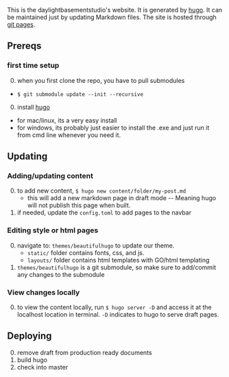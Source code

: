 This is the daylightbasementstudio's website. It is generated by [hugo](https://gohugo.io/). It can be maintained just by updating Markdown files. The site is hosted through [git pages](https://pages.github.com/).

## Prereqs

### first time setup

0. when you first clone the repo, you have to pull submodules
  - `$ git submodule update --init --recursive`
0. install [hugo](https://gohugo.io/getting-started/installing/)
  - for mac/linux, its a very easy install
  - for windows, its probably just easier to install the .exe and just run it from cmd line whenever you need it.

## Updating

### Adding/updating content

0. to add new content, `$ hugo new content/folder/my-post.md`
   - this will add a new markdown page in draft mode -- Meaning hugo will not publish this page when built.
0. if needed, update the `config.toml` to add pages to the navbar

### Editing style or html pages

0. navigate to: `themes/beautifulhugo` to update our theme.
   - `static/` folder contains fonts, css, and js.
   - `layouts/` folder contains html templates with GO/html templating
0. `themes/beautifulhugo` is a git submodule, so make sure to add/commit any changes to the submodule

### View changes locally

0. to view the content locally, run `$ hugo server -D` and access it at the localhost location in terminal. `-D` indicates to hugo to serve draft pages.

## Deploying

0. remove draft from production ready documents
0. build hugo
0. check into master